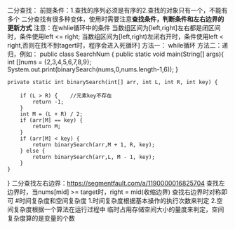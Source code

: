 二分查找：
前提条件：1.查找的序列必须是有序的2.查找的对象只有一个，不能有多个
二分查找有很多种变体，使用时需要注意**查找条件，判断条件和左右边界的更新方式**
注意：在whlie循环中的条件
当数组区间为[left,right]左右都是闭区间时，条件使用left <= right;
当数组区间为[left,right)左闭右开时，条件使用left < right,否则在找不到tagert时，程序会进入死循环]
方法一：
while循环
方法二：递归，例如：
public class SearchNum 
    {
    public static void main(String[] args){
        int []nums = {2,3,4,5,6,7,8,9};
        System.out.print(binarySearch(nums,0,nums.length-1,6));
    }
 
    private static int binarySearch(int[] arr, int L, int R, int key) {
 
        if (L > R) {    //元素key不存在
            return -1;
        }
        int M = (L + R) / 2;
        if (arr[M] == key) {
            return M;
        }
        if (arr[M] < key) {
            return binarySearch(arr,M + 1, R, key);
        } else {
            return binarySearch(arr,L, M - 1, key);
        }
    }
}
二分查找左右边界：https://segmentfault.com/a/1190000016825704
查找左边界时，当nums[mid] >= target时，right = mid(收缩边界)
查找右边界时对称即可
#时间复杂度和空间复杂度
1.时间复杂度根据基本操作的执行次数来判定
2.空间复杂度根据一个算法在运行过程中 临时占用存储空间大小的量度来判定，空间复杂度算的是变量的个数